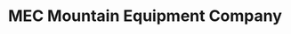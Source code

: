 ---
title: "MEC Mountain Equipment Company"
url: /vancouver/mec-mountain-equipment-company/
shop: Outdoor
---